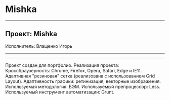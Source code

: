 # Mishka
---
## Проект: Mishka<br>
Исполнитель: Влащенко Игорь<br><hr>
<hr>
Проект создан для портфолио.
Реализация проекта:
Кроссбраузерность: Chrome, Firefox, Opera, Safari, Edge и IE11.
Адаптивная "резиновая" сетка (реализована с использованием Grid Layout).
Адаптивность графики: ретинизация, векторные изображения.
Используемая методология: БЭМ.
Используемый препроцессор: Less.
Используемый инструмент автоматизации: Grunt.
